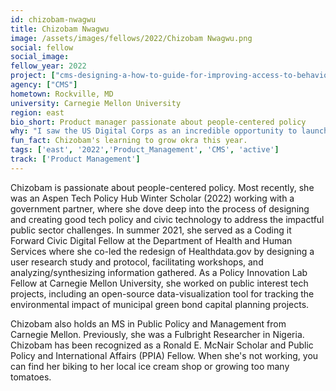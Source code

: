 ```yaml
---
id: chizobam-nwagwu
title: Chizobam Nwagwu
image: /assets/images/fellows/2022/Chizobam Nwagwu.png
social: fellow
social_image:
fellow_year: 2022
project: ["cms-designing-a-how-to-guide-for-improving-access-to-behavioral-health-care-and-support"]
agency: ["CMS"]
hometown: Rockville, MD
university: Carnegie Mellon University
region: east
bio_short: Product manager passionate about people-centered policy
why: "I saw the US Digital Corps as an incredible opportunity to launch my career in public service and impact my community. As an early career civic technologist excited by mission-driven work, I appreciate that the USDC program provides mentorship, training, and resources for fellows to navigate bureaucratic establishments and positively impact the public." 
fun_fact: Chizobam's learning to grow okra this year.  
tags: ['east', '2022','Product_Management', 'CMS', 'active']
track: ['Product Management']
---
```


Chizobam is passionate about people-centered policy. Most recently, she was an Aspen Tech Policy Hub Winter Scholar (2022) working with a government partner, where she dove deep into the process of designing and creating good tech policy and civic technology to address the impactful public sector challenges. In summer 2021, she served as a Coding it Forward Civic Digital Fellow  at the Department of Health and Human Services where she co-led the redesign of Healthdata.gov by designing a user research study and protocol, facilitating workshops, and analyzing/synthesizing information gathered. As a Policy Innovation Lab Fellow at Carnegie Mellon University, she worked on public interest tech projects, including an open-source data-visualization tool for tracking the environmental impact of municipal green bond capital planning projects. 

Chizobam also holds an MS in Public Policy and Management from Carnegie Mellon. Previously, she was a Fulbright Researcher in Nigeria. Chizobam has been recognized as a Ronald E. McNair Scholar and Public Policy and International Affairs (PPIA) Fellow. When she's not working, you can find her biking to her local ice cream shop or growing too many tomatoes.  
